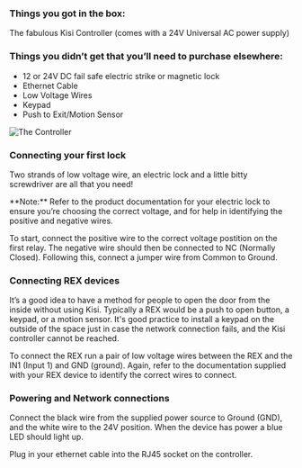 <h3>Things you got in the box:</h3>
The fabulous Kisi Controller (comes with a 24V Universal AC power supply)

<h3>Things you didn’t get that you’ll need to purchase elsewhere:</h3>

* 12 or 24V DC fail safe electric strike or magnetic lock
* Ethernet Cable
* Low Voltage Wires
* Keypad
* Push to Exit/Motion Sensor

![The Controller](https://help.kisi.io/hc/article_attachments/360052318934/Standalone_fail_safe_maglock.PNG)


<h3>Connecting your first lock</h3> 
<p>
Two strands of low voltage wire, an electric lock and a little bitty screwdriver are all that you need!
</p>
<p>
**Note:** Refer to the product documentation for your electric lock to ensure you’re choosing the correct voltage, and for help in identifying the positive and negative wires. 
  
To start, connect the positive wire to the correct voltage postition on the first relay. The negative wire should then be connected to NC (Normally Closed). Following this, connect a jumper wire from Common to Ground. 
</p>
<h3>Connecting REX devices</h3>  

It’s a good idea to have a method for people to open the door from the inside without using Kisi. Typically a REX would be a push to open button, a keypad, or a motion sensor. It's good practice to install a keypad on the outside of the space just in case the network connection fails, and the Kisi controller cannot be reached. 

To connect the REX run a pair of low voltage wires between the REX and the IN1 (Input 1) and GND (ground). Again, refer to the documentation supplied with your REX device to identify the correct wires to connect. 

<h3>Powering and Network connections</h3>

Connect the black wire from the supplied power source to Ground (GND), and the white wire to the 24V position. When the device has power a blue LED should light up.

Plug in your ethernet cable into the RJ45 socket on the controller. 

